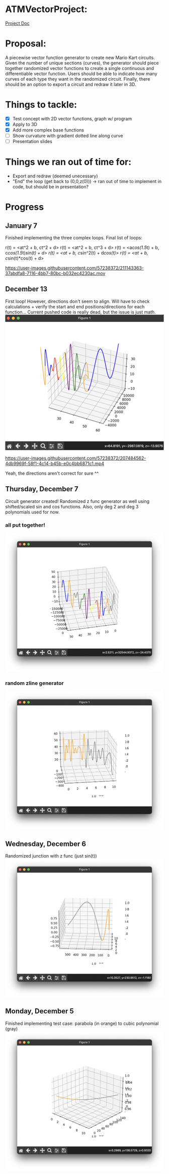 # ATMVectorProject:
[Project Doc](https://docs.google.com/document/d/1fjGd2PhNvcNCRg_KGf5zmZXxd_bmBvlUH75HdrPXgrI/edit?usp=sharing)
# Proposal:
A piecewise vector function generator to create new Mario Kart circuits. Given the number of unique sections (curves), the generator should piece together randomized vector functions to create a single continuous and differentiable vector function. Users should be able to indicate how many curves of each type they want in the randomized circuit. Finally, there should be an option to export a circuit and redraw it later in 3D.
# Things to tackle:
- [x] Test concept with 2D vector functions, graph w/ program
- [x] Apply to 3D
- [x] Add more complex base functions
- [ ] Show curvature with gradient dotted line along curve 
- [ ] Presentation slides

# Things we ran out of time for:
- Export and redraw (deemed unecessary)
- "End" the loop (get back to (0,0,z(0))) -> ran out of time to implement in code, but should be in presentation?

# Progress
## January 7
Finished implementing the three complex loops. Final list of loops:

r(t) = <at^2 + b, ct^2 + d>
r(t) = <at^2 + b, ct^3 + d>
r(t) = <a*cos(1.5*t) + b, c*cos(1.5*t)*sin(t) + d>
r(t) = <at + b, c*sin^2(t) + d*cos(t)>
r(t) = <at + b, c*sin(t)*cos(t) + d>



https://user-images.githubusercontent.com/57238372/211143363-37abdfa8-7116-4bb7-80bc-b032ec4230ac.mov




## December 13
First loop! However, directions don't seem to align. Will have to check calculations + verify the start and end positions/directions for each function...
Current pushed code is really dead, but the issue is just math.
![loop](https://github.com/alisonsoong/ATMVectorProject/blob/main/GeneratedGraphs/12_13_22/Loop.png)


https://user-images.githubusercontent.com/57238372/207484562-4db9969f-58f1-4c14-b45b-e0c4bb6871c1.mp4

Yeah, the directions aren't correct for sure ^^

## Thursday, December 7
Circuit generator created! Randomized z func generator as well using shifted/scaled sin and cos functions. Also, only deg 2 and deg 3 polynomials used for now.
### all put together!
![Circuit generator](https://github.com/alisonsoong/ATMVectorProject/blob/main/GeneratedGraphs/12_7_22/CircuitGeneratorV2.png)
### random zline generator 
![Random z func generator](https://github.com/alisonsoong/ATMVectorProject/blob/main/GeneratedGraphs/12_7_22/RandomZFunc.png)
## Wednesday, December 6
Randomized junction with z func (just sin(t))
![xline, yline, zline](https://github.com/alisonsoong/ATMVectorProject/blob/main/GeneratedGraphs/12_6_22/RandomizedJunction.png)
## Monday, December 5
Finished implementing test case: parabola (in orange) to cubic polynomial (gray)
![Just xline and yline](https://github.com/alisonsoong/ATMVectorProject/blob/main/GeneratedGraphs/12_5_22/FirstJunctionProjection.png)








